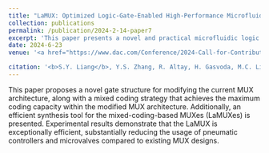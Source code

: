 ```yaml
---
title: "LaMUX: Optimized Logic-Gate-Enabled High-Performance Microfluidic Multiplexer Design"
collection: publications
permalink: /publication/2024-2-14-paper7
excerpt: 'This paper presents a novel and practical microfluidic logic gate. Based on the logic gate design, this paper proposes a powerful multiplexer that can address at least 100% more channels with the same control resources, comparing to existing multiplexer designs.'
date: 2024-6-23
venue: '<a href="https://www.dac.com/Conference/2024-Call-for-Contributions">Get the paper</a> The 61th Design Automation Conference (DAC)'

citation: '<b>S.Y. Liang</b>, Y.S. Zhang, R. Altay, H. Gasvoda, M.C. Li, I.E. Araci, T.-M. Tseng, U. Schlichtmann, T.-Y. Ho, "LaMUX: Optimized Logic-Gate-Enabled High-Performance Microfluidic Multiplexer Design," The 61th Design Automation Conference (DAC), 2024.'
---
```


This paper proposes a novel gate structure for modifying the current MUX architecture, along with a mixed coding strategy that achieves the maximum coding capacity within the modified MUX architecture. Additionally, an efficient synthesis tool for the mixed-coding-based MUXes (LaMUXes) is presented. Experimental results demonstrate that the LaMUX is exceptionally efficient, substantially reducing the usage of pneumatic controllers and microvalves compared to existing MUX designs.
